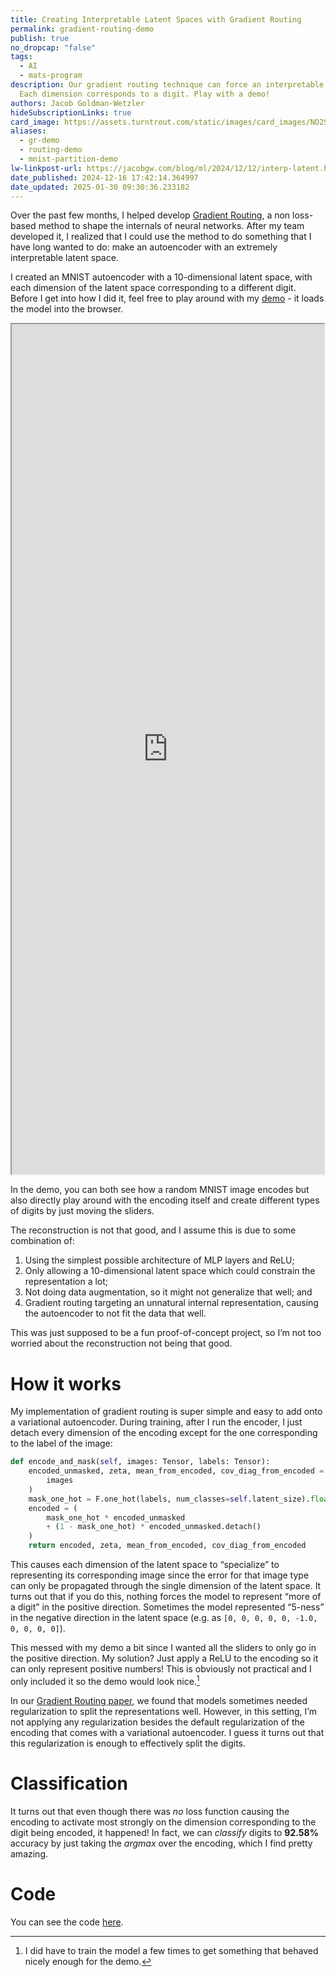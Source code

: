 ```yaml
---
title: Creating Interpretable Latent Spaces with Gradient Routing
permalink: gradient-routing-demo
publish: true
no_dropcap: "false"
tags:
  - AI
  - mats-program
description: Our gradient routing technique can force an interpretable inner representation.
  Each dimension corresponds to a digit. Play with a demo!
authors: Jacob Goldman-Wetzler
hideSubscriptionLinks: true
card_image: https://assets.turntrout.com/static/images/card_images/NO2S3mX.png
aliases:
  - gr-demo
  - routing-demo
  - mnist-partition-demo
lw-linkpost-url: https://jacobgw.com/blog/ml/2024/12/12/interp-latent.html
date_published: 2024-12-16 17:42:14.364997
date_updated: 2025-01-30 09:30:36.233182
---
```





Over the past few months, I helped develop [Gradient Routing](/gradient-routing), a non loss-based method to shape the internals of neural networks. After my team developed it, I realized that I could use the method to do something that I have long wanted to do: make an autoencoder with an extremely interpretable latent space.

I created an MNIST autoencoder with a 10-dimensional latent space, with each dimension of the latent space corresponding to a different digit. Before I get into how I did it, feel free to play around with my [demo](https://jacobgw.com/gradient-routed-vae/) - it loads the model into the browser.

<iframe height="1360" width="500" src="https://jacobgw.com/gradient-routed-vae/" title="Demo"></iframe>

In the demo, you can both see how a random MNIST image encodes but also directly play around with the encoding itself and create different types of digits by just moving the sliders.

The reconstruction is not that good, and I assume this is due to some combination of:
1. Using the simplest possible architecture of MLP layers and ReLU;
2. Only allowing a 10-dimensional latent space which could constrain the representation a lot;
3. Not doing data augmentation, so it might not generalize that well; and
4. Gradient routing targeting an unnatural internal representation, causing the autoencoder to not fit the data that well.

This was just supposed to be a fun proof-of-concept project, so I’m not too worried about the reconstruction not being that good.

# How it works

My implementation of gradient routing is super simple and easy to add onto a variational autoencoder. During training, after I run the encoder, I just detach every dimension of the encoding except for the one corresponding to the label of the image:

```python
def encode_and_mask(self, images: Tensor, labels: Tensor):
    encoded_unmasked, zeta, mean_from_encoded, cov_diag_from_encoded = self.encode(
        images
    )
    mask_one_hot = F.one_hot(labels, num_classes=self.latent_size).float()
    encoded = (
        mask_one_hot * encoded_unmasked
        + (1 - mask_one_hot) * encoded_unmasked.detach()
    )
    return encoded, zeta, mean_from_encoded, cov_diag_from_encoded
```

This causes each dimension of the latent space to “specialize” to representing its corresponding image since the error for that image type can only be propagated through the single dimension of the latent space. It turns out that if you do this, nothing forces the model to represent “more of a digit” in the positive direction. Sometimes the model represented “5-ness” in the negative direction in the latent space (e.g. as `[0, 0, 0, 0, 0, -1.0, 0, 0, 0, 0]`).

This messed with my demo a bit since I wanted all the sliders to only go in the positive direction. My solution? Just apply a ReLU to the encoding so it can only represent positive numbers! This is obviously not practical and I only included it so the demo would look nice.[^1]

In our [Gradient Routing paper](https://arxiv.org/pdf/2410.04332), we found that models sometimes needed regularization to split the representations well. However, in this setting, I’m not applying any regularization besides the default regularization of the encoding that comes with a variational autoencoder. I guess it turns out that this regularization is enough to effectively split the digits.

# Classification

It turns out that even though there was *no* loss function causing the encoding to activate most strongly on the dimension corresponding to the digit being encoded, it happened! In fact, we can *classify* digits to **92.58%** accuracy by just taking the *argmax* over the encoding, which I find pretty amazing.

# Code

You can see the code [here](https://github.com/g-w1/gradient-routed-vae).

[^1]: I did have to train the model a few times to get something that behaved nicely enough for the demo.
